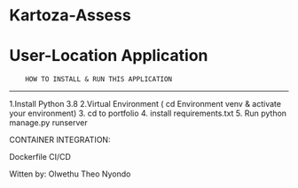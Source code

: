 # Kartoza-Assess 
# User-Location Application


		HOW TO INSTALL & RUN THIS APPLICATION
----------------------------------------------------
1.Install Python 3.8 
2.Virtual Environment ( cd Environment venv & activate your environment)
3. cd to portfolio
4. install requirements.txt
5. Run python manage.py runserver

CONTAINER INTEGRATION:

Dockerfile CI/CD


Witten by: Olwethu Theo Nyondo
